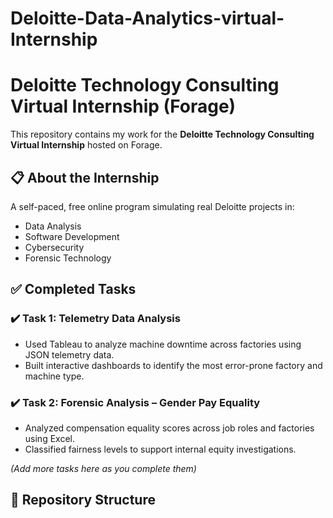 # Deloitte-Data-Analytics-virtual-Internship
# Deloitte Technology Consulting Virtual Internship (Forage)

This repository contains my work for the **Deloitte Technology Consulting Virtual Internship** hosted on Forage.

## 📋 About the Internship

A self-paced, free online program simulating real Deloitte projects in:
- Data Analysis
- Software Development
- Cybersecurity
- Forensic Technology

## ✅ Completed Tasks

### ✔️ Task 1: Telemetry Data Analysis
- Used Tableau to analyze machine downtime across factories using JSON telemetry data.
- Built interactive dashboards to identify the most error-prone factory and machine type.

### ✔️ Task 2: Forensic Analysis – Gender Pay Equality
- Analyzed compensation equality scores across job roles and factories using Excel.
- Classified fairness levels to support internal equity investigations.

*(Add more tasks here as you complete them)*

## 📂 Repository Structure

